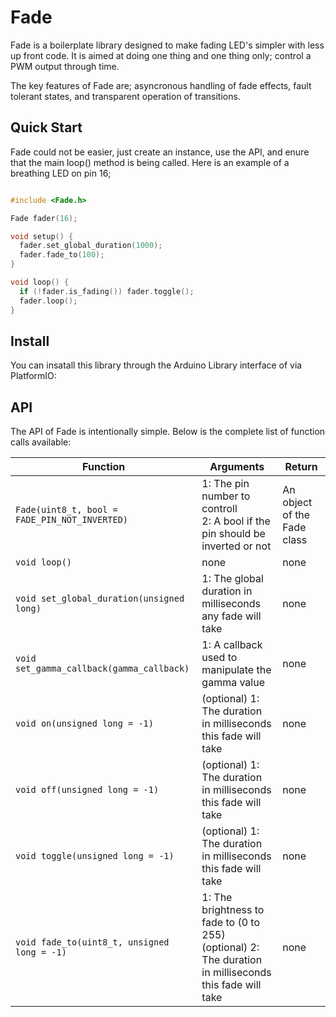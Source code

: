 # Fade

Fade is a boilerplate library designed to make fading LED's simpler with less up front code. It is aimed at doing one thing and one thing only; control a PWM output through time.

The key features of Fade are; asyncronous handling of fade effects, fault tolerant states, and transparent operation of transitions.

## Quick Start

Fade could not be easier, just create an instance, use the API, and enure that the main loop() method is being called. Here is an example of a breathing LED on pin 16;

``` c++

#include <Fade.h>

Fade fader(16);

void setup() {
  fader.set_global_duration(1000);
  fader.fade_to(100);
}

void loop() {
  if (!fader.is_fading()) fader.toggle();
  fader.loop();
}

```

## Install

You can insatall this library through the Arduino Library interface of via PlatformIO:

## API

The API of Fade is intentionally simple. Below is the complete list of function calls available:

| Function                                      | Arguments | Return |
| --------------------------------------------- |-------------------------------------------------------------------------------------------------------------| ---------------------------- |
| `Fade(uint8_t, bool = FADE_PIN_NOT_INVERTED)` | 1: The pin number to controll <br />2: A bool if the pin should be inverted or not                          | An object of the Fade class |
| `void loop()`                                 | none                                                                                                        | none                          |
| `void set_global_duration(unsigned long)`     | 1: The global duration in milliseconds any fade will take                                                   | none                          |
| `void set_gamma_callback(gamma_callback)`     | 1: A callback used to manipulate the gamma value                                                            | none                          |
| `void on(unsigned long = -1)`                 | (optional) 1: The duration in milliseconds this fade will take                                              | none                          |
| `void off(unsigned long = -1)`                | (optional) 1: The duration in milliseconds this fade will take                                              | none                          |
| `void toggle(unsigned long = -1)`             | (optional) 1: The duration in milliseconds this fade will take                                              | none                          |
| `void fade_to(uint8_t, unsigned long = -1)`   | 1: The brightness to fade to (0 to 255)<br />(optional) 2: The duration in milliseconds this fade will take | none                          |
